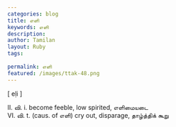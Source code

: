 ```yaml
---
categories: blog
title: எளி
keywords: எளி
description: 
author: Tamilan
layout: Ruby
tags: 
 
permalink: எளி
featured: /images/ttak-48.png
---
```

  
[ eḷi ]  
  
II. வி. i. become feeble, low spirited, எளிமையடை  
VI. வி. t. (caus. of எளி) cry out, disparage, தாழ்த்திக் கூறு